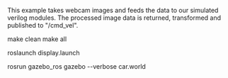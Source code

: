 This example takes webcam images and feeds the data to our simulated verilog modules. 
The processed image data is returned, transformed and published to "/cmd_vel".

make clean
make all

roslaunch display.launch


rosrun gazebo_ros gazebo --verbose car.world

  
